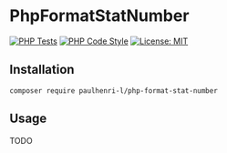 # PhpFormatStatNumber

[![PHP Tests](https://github.com/paulhenri-l/php-format-stat-number/actions/workflows/php-tests.yml/badge.svg)](https://github.com/paulhenri-l/laravel-encryptable/actions/workflows/php-tests.yml)
[![PHP Code Style](https://github.com/paulhenri-l/php-format-stat-number/actions/workflows/php-code-style.yml/badge.svg)](https://github.com/paulhenri-l/laravel-encryptable/actions/workflows/php-code-style.yml)
[![License: MIT](https://img.shields.io/badge/License-MIT-blue.svg)](LICENSE)

## Installation

```
composer require paulhenri-l/php-format-stat-number
```

## Usage

TODO
